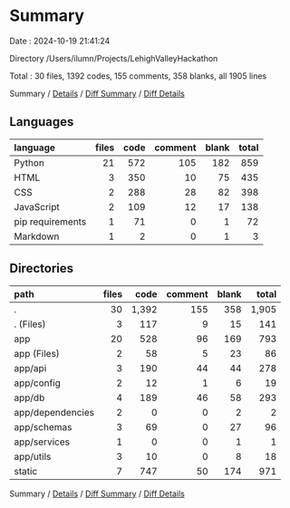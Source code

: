 # Summary

Date : 2024-10-19 21:41:24

Directory /Users/ilumn/Projects/LehighValleyHackathon

Total : 30 files,  1392 codes, 155 comments, 358 blanks, all 1905 lines

Summary / [Details](details.md) / [Diff Summary](diff.md) / [Diff Details](diff-details.md)

## Languages
| language | files | code | comment | blank | total |
| :--- | ---: | ---: | ---: | ---: | ---: |
| Python | 21 | 572 | 105 | 182 | 859 |
| HTML | 3 | 350 | 10 | 75 | 435 |
| CSS | 2 | 288 | 28 | 82 | 398 |
| JavaScript | 2 | 109 | 12 | 17 | 138 |
| pip requirements | 1 | 71 | 0 | 1 | 72 |
| Markdown | 1 | 2 | 0 | 1 | 3 |

## Directories
| path | files | code | comment | blank | total |
| :--- | ---: | ---: | ---: | ---: | ---: |
| . | 30 | 1,392 | 155 | 358 | 1,905 |
| . (Files) | 3 | 117 | 9 | 15 | 141 |
| app | 20 | 528 | 96 | 169 | 793 |
| app (Files) | 2 | 58 | 5 | 23 | 86 |
| app/api | 3 | 190 | 44 | 44 | 278 |
| app/config | 2 | 12 | 1 | 6 | 19 |
| app/db | 4 | 189 | 46 | 58 | 293 |
| app/dependencies | 2 | 0 | 0 | 2 | 2 |
| app/schemas | 3 | 69 | 0 | 27 | 96 |
| app/services | 1 | 0 | 0 | 1 | 1 |
| app/utils | 3 | 10 | 0 | 8 | 18 |
| static | 7 | 747 | 50 | 174 | 971 |

Summary / [Details](details.md) / [Diff Summary](diff.md) / [Diff Details](diff-details.md)